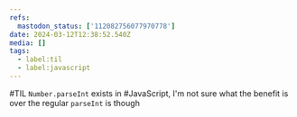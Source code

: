 ```yaml
---
refs:
  mastodon_status: ['112082756077970778']
date: 2024-03-12T12:38:52.540Z
media: []
tags:
  - label:til
  - label:javascript
---
```


#TIL `Number.parseInt` exists in #JavaScript, I'm not sure what the benefit is over the regular `parseInt` is though
